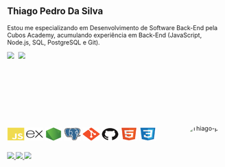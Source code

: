 ## Thiago Pedro Da Silva

<div>
  <p>
    Estou me especializando em Desenvolvimento de Software Back-End pela Cubos Academy, acumulando experiência em Back-End (JavaScript, Node.js, SQL, PostgreSQL e Git).
  </p>
</div>

<div style="display: flex; gap: 10px; align-items: center;">
  <img height="160em" src="https://github-readme-stats-git-master-thiagopedro99s-projects.vercel.app//api?username=thiagopedro99&show_icons=true&theme=dracula&include_all_commits=true&count_private=true"/>
  <img height="160em" src="https://github-readme-stats-thiagopedro99s-projects.vercel.app/api/top-langs/?username=thiagopedro99&layout=compact&langs_count=7&theme=dracula"/>
</div>

<img align="right" alt="Thiago-pic" height="160" style="border-radius: 80px; margin-top: 10px;" src="https://avatars.githubusercontent.com/u/69489913?v=4">

<div style="display: inline_block"><br>
  <img align="center" alt="Thiago-Js" height="30" width="40" src="https://raw.githubusercontent.com/devicons/devicon/master/icons/javascript/javascript-plain.svg">
  <img align="center" alt="Thiago-Express" height="30" width="40" src="https://raw.githubusercontent.com/devicons/devicon/master/icons/express/express-original.svg">
  <img align="center" alt="Thiago-NodeJs" height="30" width="40" src="https://raw.githubusercontent.com/devicons/devicon/master/icons/nodejs/nodejs-original.svg">
  <img align="center" alt="Thiago-postgresql" height="30" width="40" src="https://raw.githubusercontent.com/devicons/devicon/master/icons/postgresql/postgresql-original.svg">
  <img align="center" alt="Thiago-git" height="30" width="40" src="https://raw.githubusercontent.com/devicons/devicon/master/icons/git/git-original.svg">
  <img align="center" alt="Thiago-github" height="30" width="40" src="https://raw.githubusercontent.com/devicons/devicon/master/icons/github/github-original.svg">
  <img align="center" alt="Thiago-html" height="30" width="40" src="https://raw.githubusercontent.com/devicons/devicon/master/icons/html5/html5-original.svg">
  <img align="center" alt="Thiago-css" height="30" width="40" src="https://raw.githubusercontent.com/devicons/devicon/master/icons/css3/css3-original.svg">
</div>
  
<br>

<div style="padding-top: 10px;"> 
  <a href="https://www.instagram.com/thsilva999" target="_blank">
    <img src="https://img.shields.io/badge/-Instagram-%23E4405F?style=for-the-badge&logo=instagram&logoColor=white">
  </a>
  <a href="mailto:thiago.gefa@gmail.com" target="_blank">
    <img src="https://img.shields.io/badge/-Gmail-%23333?style=for-the-badge&logo=gmail&logoColor=white">
  </a>
  <a href="https://www.linkedin.com/in/thiago-silva-969248160" target="_blank">
    <img src="https://img.shields.io/badge/-LinkedIn-%230077B5?style=for-the-badge&logo=linkedin&logoColor=white">
  </a> 
</div>
